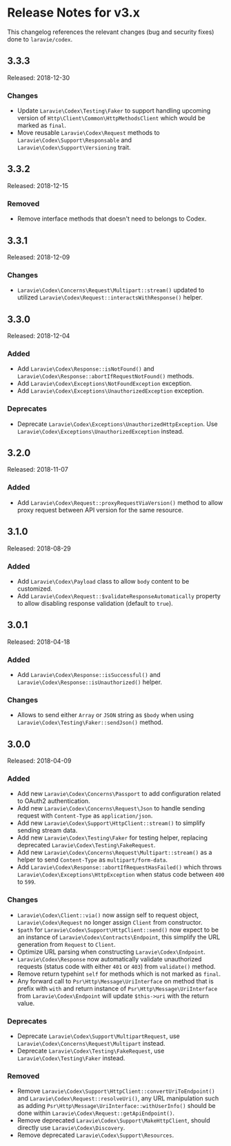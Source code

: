 # Release Notes for v3.x

This changelog references the relevant changes (bug and security fixes) done to `laravie/codex`.

## 3.3.3

Released: 2018-12-30

### Changes

* Update `Laravie\Codex\Testing\Faker` to support handling upcoming version of `Http\Client\Common\HttpMethodsClient` which would be marked as `final`.
* Move reusable `Laravie\Codex\Request` methods to `Laravie\Codex\Support\Responsable` and `Laravie\Codex\Support\Versioning` trait.

## 3.3.2

Released: 2018-12-15

### Removed

* Remove interface methods that doesn't need to belongs to Codex.

## 3.3.1

Released: 2018-12-09

### Changes

* `Laravie\Codex\Concerns\Request\Multipart::stream()` updated to utilized `Laravie\Codex\Request::interactsWithResponse()` helper.

## 3.3.0

Released: 2018-12-04

### Added

* Add `Laravie\Codex\Response::isNotFound()` and `Laravie\Codex\Response::abortIfRequestNotFound()` methods.
* Add `Laravie\Codex\Exceptions\NotFoundException` exception.
* Add `Laravie\Codex\Exceptions\UnauthorizedException` exception.

### Deprecates

* Deprecate `Laravie\Codex\Exceptions\UnauthorizedHttpException`. Use `Laravie\Codex\Exceptions\UnauthorizedException` instead.

## 3.2.0

Released: 2018-11-07

### Added

* Add `Laravie\Codex\Request::proxyRequestViaVersion()` method to allow proxy request between API version for the same resource.

## 3.1.0

Released: 2018-08-29

### Added

* Add `Laravie\Codex\Payload` class to allow `body` content to be customized.
* Add `Laravie\Codex\Request::$validateResponseAutomatically` property to allow disabling response validation (default to `true`).

## 3.0.1

Released: 2018-04-18

### Added

* Add `Laravie\Codex\Response::isSuccessful()` and `Laravie\Codex\Response::isUnauthorized()` helper.

### Changes

* Allows to send either `Array` or `JSON` string as `$body` when using `Laravie\Codex\Testing\Faker::sendJson()` method.

## 3.0.0

Released: 2018-04-09

### Added

* Add new `Laravie\Codex\Concerns\Passport` to add configuration related to OAuth2 authentication.
* Add new `Laravie\Codex\Concerns\Request\Json` to handle sending request with `Content-Type` as `application/json`.
* Add new `Laravie\Codex\Support\HttpClient::stream()` to simplify sending stream data.
* Add new `Laravie\Codex\Testing\Faker` for testing helper, replacing deprecated `Laravie\Codex\Testing\FakeRequest`.
* Add new `Laravie\Codex\Concerns\Request\Multipart::stream()` as a helper to send `Content-Type` as `multipart/form-data`.
* Add `Laravie\Codex\Response::abortIfRequestHasFailed()` which throws `Laravie\Codex\Exceptions\HttpException` when status code between `400` to `599`.

### Changes

* `Laravie\Codex\Client::via()` now assign self to request object, `Laravie\Codex\Request` no longer assign `Client` from constructor.
* `$path` for `Laravie\Codex\Support\HttpClient::send()` now expect to be an instance of `Laravie\Codex\Contracts\Endpoint`, this simplify the URL generation from `Request` to `Client`.
* Optimize URL parsing when constructing `Laravie\Codex\Endpoint`.
* `Laravie\Codex\Response` now automatically validate unauthorized requests (status code with either `401` or `403`) from `validate()` method.
* Remove return typehint `self` for methods which is not marked as `final`.
* Any forward call to `Psr\Http\Message\UriInterface` on method that is prefix with `with` and return instance of `Psr\Http\Message\UriInterface` from `Laravie\Codex\Endpoint` will update `$this->uri` with the return value.

### Deprecates

* Deprecate `Laravie\Codex\Support\MultipartRequest`, use `Laravie\Codex\Concerns\Request\Multipart` instead.
* Deprecate `Laravie\Codex\Testing\FakeRequest`, use `Laravie\Codex\Testing\Faker` instead.

### Removed

* Remove `Laravie\Codex\Support\HttpClient::convertUriToEndpoint()` and `Laravie\Codex\Request::resolveUri()`, any URL manipulation such as adding `Psr\Http\Message\UriInterface::withUserInfo()` should be done within `Laravie\Codex\Request::getApiEndpoint()`.
* Remove deprecated `Laravie\Codex\Support\MakeHttpClient`, should directly use `Laravie\Codex\Discovery`.
* Remove deprecated `Laravie\Codex\Support\Resources`.
